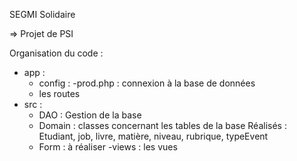 SEGMI Solidaire

=> Projet de PSI

Organisation du code :
- app :
  - config :
    -prod.php : connexion à la base de données
  - les routes
- src :
  - DAO : Gestion de la base
   - Domain : classes concernant les tables de la base 
     Réalisés : Etudiant, job, livre, matière, niveau, rubrique, typeEvent
   - Form : à réaliser
-views : les vues
    
   
